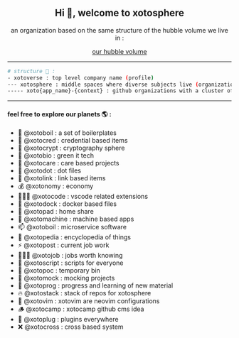 <h2 align="center">Hi 👋, welcome to xotosphere</h2>

<div align="center">

 an organization based on the same structure of the hubble volume we live in : 

   [our hubble volume](https://en.wikipedia.org/wiki/Hubble_volume#:~:text=The%20Hubble%20volume%20is%20approximately,about%201079%20cubic%20meters)

</div>

<hr>

```bash
# structure 🚀 :
- xotoverse : top level company name (profile)
--- xotosphere : middle spaces where diverse subjects live (organization)
----- xoto{app_name}-{context} : github organizations with a cluster of apps based on their designated universe subject (planet)
```

<hr>

<h4>feel free to explore our planets 🌎 :</h4>

- 🔭 @xotoboil : a set of boilerplates
- 🌱 @xotocred : credential based items
- 👯 @xotocrypt : cryptography sphere
- 💠 @xotobio : green it tech
- 🙏 @xotocare : care based projects
- 🏡 @xotodot : dot files
- 🔗 @xotolink : link based items
- 💰 @xotonomy : economy
- 👨🏼‍💻 @xotocode : vscode related extensions
- 🐋 @xotodock : docker based files
- 🏡 @xotopad : home share
- 💬 @xotomachine : machine based apps
- 📫 @xotoboil : microservice software
- 📄 @xotopedia : encyclopedia of things
- ⚡ @xotopost : current job work
- 🧍🏼‍♂️ @xotojob : jobs worth knowing
- 🦁 @xotoscript : scripts for everyone
- 💺 @xotopoc : temporary bin
- 🌱 @xotomock : mocking projects
- 📖 @xotoprog : progress and learning of new material
- 🔥 @xotostack : stack of repos for xotosphere
- 🎨 @xotovim : xotovim are neovim configurations
- 🪵 @xotocamp : xotocamp github cms idea
- 🔌 @xotoplug : plugins everywhere
- ❌ @xotocross : cross based system

